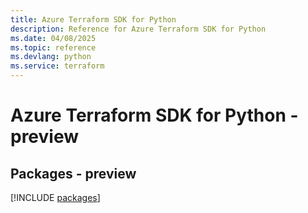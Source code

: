 ```yaml
---
title: Azure Terraform SDK for Python
description: Reference for Azure Terraform SDK for Python
ms.date: 04/08/2025
ms.topic: reference
ms.devlang: python
ms.service: terraform
---
```

# Azure Terraform SDK for Python - preview
## Packages - preview
[!INCLUDE [packages](terraform-index.md)]